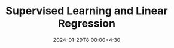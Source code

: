 ---
type: lecture
date: 2024-01-29T8:00:00+4:30
title: Supervised Learning and Linear Regression
tldr: "Empirical laws, linear models, and the least squares method."
thumbnail: /static_files/thumbnail/data-train-test.png
links: 
    - url: /content/notes/01_intro_ml/ml_intro_notes
      name: Notes 
    - url: https://www.youtube.com/watch?v=UThuJRt9_N8&ab_channel=JosephBakarji
      name: Video
---